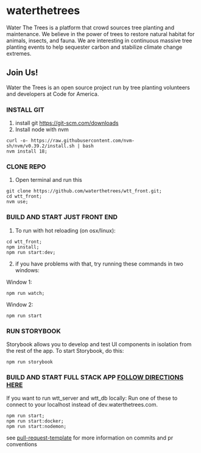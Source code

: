 # waterthetrees

Water The Trees is a platform that crowd sources tree planting and maintenance. We believe in the power of trees to restore natural habitat for animals, insects, and fauna. We are interesting in continuous massive tree planting events to help sequester carbon and stabilize climate change extremes.

## Join Us!

Water the Trees is an open source project run by tree planting volunteers and developers at Code for America.

### INSTALL GIT

1. install git https://git-scm.com/downloads
2. Install node with nvm

```shell
curl -o- https://raw.githubusercontent.com/nvm-sh/nvm/v0.39.2/install.sh | bash
nvm install 18;
```

### CLONE REPO

1. Open terminal and run this

```shell
git clone https://github.com/waterthetrees/wtt_front.git;
cd wtt_front;
nvm use;
```

### BUILD AND START JUST FRONT END

1. To run with hot reloading (on osx/linux):

```shell
cd wtt_front;
npm install;
npm run start:dev;
```

2. if you have problems with that, try running these commands in two windows:

Window 1:

```shell
npm run watch;
```

Window 2:

```shell
npm run start
```

### RUN STORYBOOK

Storybook allows you to develop and test UI components in isolation from the rest of the app. To start Storybook, do this:

```shell
npm run storybook
```

### BUILD AND START FULL STACK APP [FOLLOW DIRECTIONS HERE](https://github.com/waterthetrees/waterthetrees)

If you want to run wtt_server and wtt_db locally:
Run one of these to connect to your localhost instead of dev.waterthetrees.com.

```shell
npm run start;
npm run start:docker;
npm run start:nodemon;
```

see [pull-request-template](./client/docs/pull-request-template.md) for more information on commits and pr conventions
